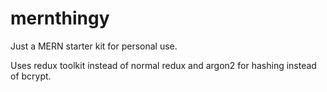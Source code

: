 # mernthingy

Just a MERN starter kit for personal use. 

Uses redux toolkit instead of normal redux and argon2 for hashing instead of bcrypt.
